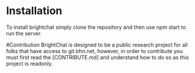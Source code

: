 # Installation
To install brightchat simply clone the repository and then use npm start to run the server.

#Contribution
BrightChat is designed to be a public research project for all folks that have access to git.bhn.net, however, in order to
contribute you must first read the [CONTRIBUTE.md] and understand how to do so as this project is readonly.
